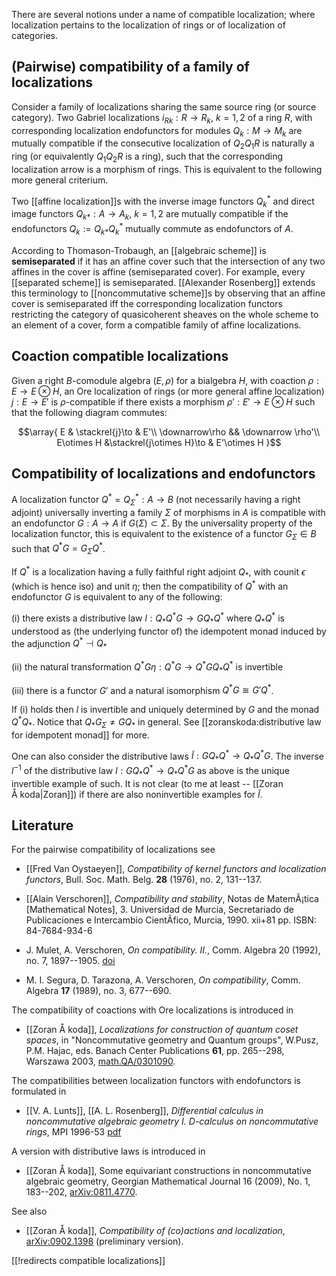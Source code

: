 There are several notions under a name of compatible localization; where localization pertains to the localization of rings or of localization of categories. 

## (Pairwise) compatibility of a family of localizations 

Consider a family of localizations sharing the same source ring (or source category). Two Gabriel localizations $i_{R k}: R\to R_k$, $k = 1,2$ of a ring $R$, with 
corresponding localization endofunctors for modules $Q_{k}:M\to M_k$ are mutually compatible if the consecutive localization of $Q_2 Q_1 R$ is naturally a ring (or equivalently $Q_1 Q_2 R$ is a ring), such that the corresponding localization arrow is a morphism of rings. This is equivalent to the following more general criterium.  

Two [[affine localization]]s with the inverse image functors
$Q_k^*$ and direct image functors $Q_{k*}: A\to A_k$, $k = 1,2$ are mutually compatible if the endofunctors $Q_k:=Q_{k*}Q_k^*$ mutually commute as endofunctors of $A$. 

According to Thomason-Trobaugh, an [[algebraic scheme]] is **semiseparated** if it has an affine cover such that the intersection of any two affines in the cover is affine (semiseparated cover). For example, every [[separated scheme]] is semiseparated. [[Alexander Rosenberg]] extends this terminology to [[noncommutative scheme]]s by observing that an affine cover is semiseparated iff the corresponding localization functors restricting the category of quasicoherent sheaves on the whole scheme to an element of a cover, form a compatible family of affine localizations.  

## Coaction compatible localizations

Given a right $B$-comodule algebra $(E, \rho)$ for a bialgebra $H$, with coaction $\rho : E\to E\otimes H$, an Ore localization 
of rings (or more general affine localization) $j : E\to E'$ is $\rho$-compatible if there exists a morphism $\rho': E'\to E\otimes H$ 
such that the following diagram commutes:

$$\array{
E & \stackrel{j}\to & E'\\
\downarrow\rho && \downarrow \rho'\\
E\otimes H &\stackrel{j\otimes H}\to & E'\otimes H
}$$

## Compatibility of localizations and endofunctors

A localization functor $Q^*=Q^*_\Sigma : A\to B$ 
(not necessarily having a right adjoint) 
universally inverting a family $\Sigma$ of morphisms in $A$
is compatible with an endofunctor $G:A\to A$ if $G(\Sigma)\subset \Sigma$. By the universality property of the localization functor, this is equivalent to the existence of a functor $G_\Sigma\in B$ 
such that $Q^* G = G_\Sigma Q^*$. 

If $Q^*$ is a localization having a fully faithful right adjoint $Q_*$, with counit $\epsilon$ (which is hence iso) and unit $\eta$; then the compatibility of $Q^*$ with an endofunctor $G$ is equivalent to any of the following:

(i) there exists a distributive law $l : Q_* Q^* G\to G Q_* Q^*$ where $Q_* Q^*$ is understood as (the underlying functor of) the idempotent monad induced by the adjunction $Q^*\dashv Q_*$

(ii) the natural transformation $Q^* G\eta : Q^* G\to Q^* G Q_* Q^*$ is invertible

(iii) there is a functor $G'$ and a natural isomorphism $Q^* G\cong G' Q^*$.

If (i) holds then $l$ is invertible and uniquely determined
by $G$ and the monad $Q^* Q_*$. Notice that $Q_* G_\Sigma \neq G Q_*$ in general. See [[zoranskoda:distributive law for idempotent monad]] for more.

One can also consider the distributive laws $\tilde{l} : G Q_* Q^*\to Q_* Q^* G$. The inverse $l^{-1}$ of the distributive law $l: G Q_* Q^*\to Q_* Q^* G$ as above is the unique invertible example of such. It is not clear (to me at least -- [[Zoran Å koda|Zoran]]) if there are also noninvertible examples for $\tilde{l}$.  

## Literature

For the pairwise compatibility of localizations see

* [[Fred Van Oystaeyen]], _Compatibility of kernel functors and localization functors_, Bull. Soc. Math. Belg. __28__ (1976), no. 2, 131--137. 

* [[Alain Verschoren]], _Compatibility and stability_, 
Notas de MatemÃ¡tica [Mathematical Notes], 3. Universidad de Murcia, Secretariado de Publicaciones e Intercambio CientÃ­fico, Murcia, 1990. xii+81 pp. ISBN: 84-7684-934-6 

* J. Mulet, A. Verschoren, _On compatibility. II._, Comm. Algebra 20 (1992), no. 7, 1897--1905. [doi](http://dx.doi.org/10.1080/00927879208824438)

* M. I. Segura, D. Tarazona, A. Verschoren, _On compatibility_,  Comm. Algebra __17__ (1989),  no. 3, 677--690.

The compatibility of coactions with Ore localizations is introduced in 

* [[Zoran Å koda]], _Localizations for construction of quantum coset spaces_, in "Noncommutative geometry and Quantum groups", W.Pusz,  P.M. Hajac, eds. Banach Center Publications __61__, pp. 265--298, Warszawa 2003, [math.QA/0301090](http://arxiv.org/abs/math.QA/0301090).

The compatibilities between localization functors 
with endofunctors is formulated in 

* [[V. A. Lunts]], [[A. L. Rosenberg]], _Differential calculus in noncommutative algebraic geometry I. D-calculus on noncommutative rings_, MPI 1996-53 [pdf](http://www.mpim-bonn.mpg.de/preprints/send?bid=3894)

A version with distributive laws is introduced in 

* [[Zoran Å koda]], Some equivariant constructions in noncommutative algebraic geometry, Georgian Mathematical Journal 16 (2009), No. 1, 183--202, [arXiv:0811.4770](http://arxiv.org/abs/0811.4770).

See also 

* [[Zoran Å koda]], _Compatibility of (co)actions and localization_, [arXiv:0902.1398](http://arxiv.org/abs/0902.1398) (preliminary version).

[[!redirects compatible localizations]]